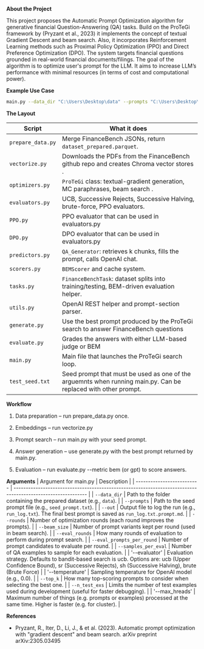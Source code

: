 **About the Project**

This project proposes the Automatic Prompt Optimization algorithm for generative financial Question-Answering (QA) tasks. Build on the ProTeGi framework by (Pryzant et al., 2023) it implements the concept of textual Gradient Descent and beam search. Also, it incorporates Reinforcement Learning methods such as Proximal Policy Optimization (PPO) and Direct Preference Optimization (DPO). The system targets financial questions grounded in real-world financial documents/filings. The goal of the algorithm is to optimize user's prompt for the LLM. It aims to increase LLM’s performance with minimal resources (in terms of cost and computational power).

**Example Use Case**
```bash
main.py --data_dir "C:\Users\Desktop\data" --prompts "C:\Users\Desktop\seed_prompt.txt"  --out "C:\Users\experimental_run_logs" --rounds 6 --beam_size 4 --eval_rounds 3 --eval_prompts_per_round 6 --samples_per_eval 36 --evaluator ppo --temperature 0.3 --top_k 2 
```

**The Layout**

| Script            | What it does                                                                                                    |
| ----------------- | --------------------------------------------------------------------------------------------------------------- |
| `prepare_data.py` | Merge FinanceBench JSONs, return `dataset_prepared.parquet`.                                                    |
| `vectorize.py`    | Downloads the PDFs from the FinanceBench github repo and creates Chroma vector stores .                         |
| `optimizers.py`   | `ProTeGi` class: textual-gradient generation, MC paraphrases, beam search     .                                 |
| `evaluators.py`   | UCB, Successive Rejects, Successive Halving, brute-force, PPO evaluators.                                       |
| `PPO.py`          | PPO evaluator that can be used in evaluators.py                                                                 |
| `DPO.py`          | DPO evaluator that can be used in evaluators.py                                                                 |
| `predictors.py`   | `QA_Generator`: retrieves k chunks, fills the prompt, calls OpenAI chat.                                        |
| `scorers.py`      | `BEMScorer` and cache system.                                                                                   |
| `tasks.py`        | `FinanceBenchTask`: dataset splits into training/testing, BEM-driven evaluation helper.                         |
| `utils.py`        | OpenAI REST helper and prompt-section parser.                                                                   |
| `generate.py`     | Use the best prompt produced by the ProTeGi search to answer FinanceBench questions                             |
| `evaluate.py`     | Grades the answers with either LLM-based judge or BEM                                                           |
| `main.py`         | Main file that launches the ProTeGi search loop.                                                                |
| `test_seed.txt`   | Seed prompt that must be used as one of the arguemnts when running main.py. Can be replaced with other prompt.  |


**Workflow**
1. Data preparation – run prepare_data.py once.

2. Embeddings – run vectorize.py

3. Prompt search – run main.py with your seed prompt.

4. Answer generation – use generate.py with the best prompt returned by main.py.

5. Evaluation – run evaluate.py --metric bem (or gpt) to score answers.


**Arguments** 
| Argument for main.py       | Description                                                                                                  |
| -------------------------- | ------------------------------------------------------------------------------------------------------------ |
| `--data_dir`               | Path to the folder containing the prepared dataset (e.g., `data`).                                           |
| `--prompts`                | Path to the seed prompt file (e.g., `seed_prompt.txt`).                                                      |
| `--out`                    | Output file to log the run (e.g., `run_log.txt`). The final best prompt is saved as `run_log.txt.prompt.md`. |
| `--rounds`                 | Number of optimization rounds (each round improves the prompts).                                             |
| `--beam_size`              | Number of prompt variants kept per round (used in beam search).                                              |
| `--eval_rounds`            | How many rounds of evaluation to perform during prompt search.                                               |
| `--eval_prompts_per_round` | Number of prompt candidates to evaluate per round.                                                           |
| `--samples_per_eval`       | Number of QA examples to sample for each evaluation.                                                         |
| '--evaluator'              | Evaluation strategy. Defaults to bandit-based search is ucb. Options are: ucb (Upper Confidence Bound), sr (Successive Rejects), sh (Successive Halving), brute (Brute Force) |
| '--temperature'            | Sampling temperature for OpenAI model (e.g., 0.0).                                                           |
| `--top_k`                  | How many top-scoring prompts to consider when selecting the best one.                                        |
| `--n_test_exs`             | Limits the number of test examples used during development (useful for faster debugging).                    |
| '--max_hreads'             | Maximum number of things (e.g. prompts or examples) processed at the same time. Higher is faster (e.g. for cluster). |

**References**
 - Pryzant, R., Iter, D., Li, J., & et al. (2023). Automatic prompt optimization with "gradient descent" and beam search. arXiv preprint arXiv:2305.03495 
